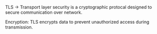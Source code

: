 TLS -> Transport layer security is a cryptographic protocal designed to secure communication over network.

Encryption: TLS encrypts data to prevent unauthorized access during transmission.
